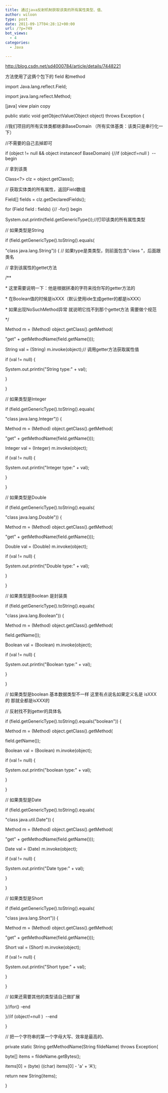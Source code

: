 ```yaml
---
title: 通过java反射机制获取该类的所有属性类型、值、
author: wiloon
type: post
date: 2011-09-17T04:28:12+00:00
url: /?p=749
bot_views:
  - 4
categories:
  - Java

---
```

http://blog.csdn.net/sd4000784/article/details/7448221


方法使用了这俩个包下的 field 和method

import Java.lang.reflect.Field;

import java.lang.reflect.Method;


[java] view plain copy
  
public static void getObjectValue(Object object) throws Exception {
  
//我们项目的所有实体类都继承BaseDomain （所有实体基类：该类只是串行化一下）
  
//不需要的自己去掉即可
  
if (object != null && object instanceof BaseDomain) {//if (object!=null )  --begin
  
// 拿到该类
  
Class<?> clz = object.getClass();
  
// 获取实体类的所有属性，返回Field数组
  
Field[] fields = clz.getDeclaredFields();

for (Field field : fields) {// -for() begin
  
System.out.println(field.getGenericType());//打印该类的所有属性类型

// 如果类型是String
  
if (field.getGenericType().toString().equals(
  
"class java.lang.String")) { // 如果type是类类型，则前面包含"class "，后面跟类名
  
// 拿到该属性的gettet方法
  
/**
  
* 这里需要说明一下：他是根据拼凑的字符来找你写的getter方法的
  
* 在Boolean值的时候是isXXX（默认使用ide生成getter的都是isXXX）
  
* 如果出现NoSuchMethod异常 就说明它找不到那个gettet方法 需要做个规范
  
*/
  
Method m = (Method) object.getClass().getMethod(
  
"get" + getMethodName(field.getName()));

String val = (String) m.invoke(object);// 调用getter方法获取属性值
  
if (val != null) {
  
System.out.println("String type:" + val);
  
}

}

// 如果类型是Integer
  
if (field.getGenericType().toString().equals(
  
"class java.lang.Integer")) {
  
Method m = (Method) object.getClass().getMethod(
  
"get" + getMethodName(field.getName()));
  
Integer val = (Integer) m.invoke(object);
  
if (val != null) {
  
System.out.println("Integer type:" + val);
  
}

}

// 如果类型是Double
  
if (field.getGenericType().toString().equals(
  
"class java.lang.Double")) {
  
Method m = (Method) object.getClass().getMethod(
  
"get" + getMethodName(field.getName()));
  
Double val = (Double) m.invoke(object);
  
if (val != null) {
  
System.out.println("Double type:" + val);
  
}

}

// 如果类型是Boolean 是封装类
  
if (field.getGenericType().toString().equals(
  
"class java.lang.Boolean")) {
  
Method m = (Method) object.getClass().getMethod(
  
field.getName());
  
Boolean val = (Boolean) m.invoke(object);
  
if (val != null) {
  
System.out.println("Boolean type:" + val);
  
}

}

// 如果类型是boolean 基本数据类型不一样 这里有点说名如果定义名是 isXXX的 那就全都是isXXX的
  
// 反射找不到getter的具体名
  
if (field.getGenericType().toString().equals("boolean")) {
  
Method m = (Method) object.getClass().getMethod(
  
field.getName());
  
Boolean val = (Boolean) m.invoke(object);
  
if (val != null) {
  
System.out.println("boolean type:" + val);
  
}

}
  
// 如果类型是Date
  
if (field.getGenericType().toString().equals(
  
"class java.util.Date")) {
  
Method m = (Method) object.getClass().getMethod(
  
"get" + getMethodName(field.getName()));
  
Date val = (Date) m.invoke(object);
  
if (val != null) {
  
System.out.println("Date type:" + val);
  
}

}
  
// 如果类型是Short
  
if (field.getGenericType().toString().equals(
  
"class java.lang.Short")) {
  
Method m = (Method) object.getClass().getMethod(
  
"get" + getMethodName(field.getName()));
  
Short val = (Short) m.invoke(object);
  
if (val != null) {
  
System.out.println("Short type:" + val);
  
}

}
  
// 如果还需要其他的类型请自己做扩展

}//for() -end

}//if (object!=null )  --end
  
}

// 把一个字符串的第一个字母大写、效率是最高的、
  
private static String getMethodName(String fildeName) throws Exception{
  
byte[] items = fildeName.getBytes();
  
items[0] = (byte) ((char) items[0] - 'a' + 'A');
  
return new String(items);
  
}